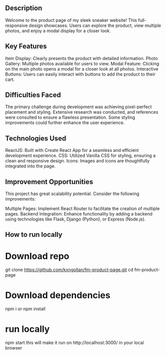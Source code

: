 ## Description

Welcome to the product page of my sleek sneaker website! This full-responsive design showcases. Users can explore the product, view multiple photos, and enjoy a modal display for a closer look.

## Key Features

Item Display: Clearly presents the product with detailed information.
Photo Gallery: Multiple photos available for users to view.
Modal Feature: Clicking on the main photo opens a modal for a closer look at all photos.
Interactive Buttons: Users can easily interact with buttons to add the product to their cart.

## Difficulties Faced

The primary challenge during development was achieving pixel-perfect placement and styling. Extensive research was conducted, and references were consulted to ensure a flawless presentation. Some styling improvements could further enhance the user experience.

## Technologies Used

ReactJS: Built with Create React App for a seamless and efficient development experience.
CSS: Utilized Vanilla CSS for styling, ensuring a clean and responsive design.
Icons: Images and icons are thoughtfully integrated into the page.

## Improvement Opportunities

This project has great scalability potential. Consider the following improvements:

Multiple Pages: Implement React Router to facilitate the creation of multiple pages.
Backend Integration: Enhance functionality by adding a backend using technologies like Flask, Django (Python), or Express (Node.js).

## How to run locally

# Download repo

git clone https://github.com/kxngollan/fm-product-page.git
cd fm-product-page

# Download dependencies

npm i or npm install

# run locally

npm start
this will make it run on http://localhost:3000/ in your local browser
